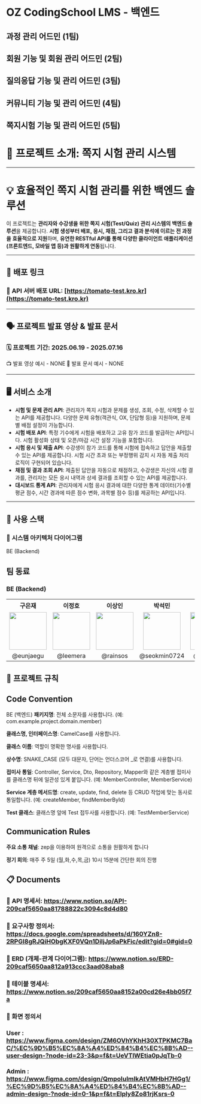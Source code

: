 # OZ CodingSchool LMS - 백엔드

## 과정 관리 어드민 (1팀)

## 회원 기능 및 회원 관리 어드민 (2팀)

## 질의응답 기능 및 관리 어드민 (3팀)

## 커뮤니티 기능 및 관리 어드민 (4팀)

## 쪽지시험 기능 및 관리 어드민 (5팀)

# 📖 프로젝트 소개: 쪽지 시험 관리 시스템

---

# **💡 효율적인 쪽지 시험 관리를 위한 백엔드 솔루션**

이 프로젝트는 **관리자와 수강생을 위한 쪽지 시험(Test/Quiz) 관리 시스템의 백엔드 솔루션**을 제공합니다. **시험 생성부터 배포, 응시, 채점, 그리고 결과 분석에 이르는 전 과정을 효율적으로 지원**하며, **유연한 RESTful API를 통해 다양한 클라이언트 애플리케이션(프론트엔드, 모바일 앱 등)과 원활하게 연동**됩니다.

---

## 🔗 **배포 링크**

### 🚀 **API 서버 배포 URL: [https://tomato-test.kro.kr](https://tomato-test.kro.kr)**

---

## 🗣️ 프로젝트 발표 영상 & 발표 문서

### 🗓️ **프로젝트 기간: 2025.06.19 - 2025.07.16**

📺 발표 영상 예시 - NONE
📑 발표 문서 예시 - NONE

---

## 🖥️ 서비스 소개

* **시험 및 문제 관리 API**: 관리자가 쪽지 시험과 문제를 생성, 조회, 수정, 삭제할 수 있는 API를 제공합니다. 다양한 문제 유형(객관식, OX, 단답형 등)을 지원하며, 문제별 배점 설정이 가능합니다.
* **시험 배포 API**: 특정 기수에게 시험을 배포하고 고유 참가 코드를 발급하는 API입니다. 시험 활성화 상태 및 오픈/마감 시간 설정 기능을 포함합니다.
* **시험 응시 및 제출 API**: 수강생이 참가 코드를 통해 시험에 접속하고 답안을 제출할 수 있는 API를 제공합니다. 시험 시간 초과 또는 부정행위 감지 시 자동 제출 처리 로직이 구현되어 있습니다.
* **채점 및 결과 조회 API**: 제출된 답안을 자동으로 채점하고, 수강생은 자신의 시험 결과를, 관리자는 모든 응시 내역과 상세 결과를 조회할 수 있는 API를 제공합니다.
* **대시보드 통계 API**: 관리자에게 시험 응시 결과에 대한 다양한 통계 데이터(기수별 평균 점수, 시간 경과에 따른 점수 변화, 과목별 점수 등)를 제공하는 API입니다.

---

## 🧰 **사용 스택**

### 🔧 **시스템 아키텍처 다이어그램**

BE (Backend)


## 팀 동료
### BE (Backend)
<table align="center">
  <tr>
    <th style="text-align: center;">구은재</th>
    <th style="text-align: center;">이정호</th>
    <th style="text-align: center;">이상인</th>
    <th style="text-align: center;">박석민</th>
    <th style="text-align: center;">류재학</th>
  </tr>
  <tr>
    <td style="text-align: center;"><img src="https://avatars.githubusercontent.com/u/166082905?v=4"width="100"/></td>
    <td style="text-align: center;"><img src="https://avatars.githubusercontent.com/u/201067201?v=4" width="100"/></td>
    <td style="text-align: center;"><img src="https://avatars.githubusercontent.com/u/201066934?v=1" width="100"/></td>
    <td style="text-align: center;"><img src="https://avatars.githubusercontent.com/u/201067629?v=4" width="100"/></td>
    <td style="text-align: center;"><img src="https://avatars.githubusercontent.com/u/201066888?v=4" width="100"/></td>
  </tr>
  <tr>
    <td style="text-align: center;">@eunjaegu</td>
    <td style="text-align: center;">@leemera</td>
    <td style="text-align: center;">@rainsos</td>
    <td style="text-align: center;">@seokmin0724</td>
    <td style="text-align: center;">@jhryu627</td>
  </tr>
</table>  

## 📑 프로젝트 규칙

## Code Convention
BE (백엔드)
**패키지명**: 전체 소문자를 사용합니다. (예: com.example.project.domain.member)

**클래스명, 인터페이스명**: CamelCase를 사용합니다.

**클래스 이름**: 역할이 명확한 명사를 사용합니다.

**상수명**: SNAKE_CASE (모두 대문자, 단어는 언더스코어 _로 연결)를 사용합니다.

**접미사 통일**: Controller, Service, Dto, Repository, Mapper와 같은 계층별 접미사를 클래스명 뒤에 일관성 있게 붙입니다. (예: MemberController, MemberService)

**Service 계층 메서드명**: create, update, find, delete 등 CRUD 작업에 맞는 동사로 통일합니다. (예: createMember, findMemberById)

**Test 클래스**: 클래스명 앞에 Test 접두사를 사용합니다. (예: TestMemberService)

## Communication Rules
**주요 소통 채널**: zep을 이용하여 원격으로 소통을 원활하게 합니다

**정기 회의**: 매주 주 5일 (월,화,수,목,금) 10시 15분에 간단한 회의 진행
## 📋 Documents
### 📜 **API 명세서**: https://www.notion.so/API-209caf5650aa81788822c3094c8d4d80

### 📜 **요구사항 정의서**: https://docs.google.com/spreadsheets/d/160YZn8-2RPGI8gRJQiHObgKXF0VQn1DiIjJp6aPkFic/edit?gid=0#gid=0

### 📜 **ERD (개체-관계 다이어그램)**: https://www.notion.so/ERD-209caf5650aa812a913ccc3aad08aba8

### 📜 **테이블 명세서**: https://www.notion.so/209caf5650aa8152a00cd26e4bb05f7a

### 📜 화면 정의서 
   ### **User** : https://www.figma.com/design/ZM6OVhYKhH30XTPKMC7BaC/%EC%9D%B5%EC%8A%A4%ED%84%B4%EC%8B%AD--user-design-?node-id=23-3&p=f&t=UeVTlWEtia0pJqTb-0
   ### **Admin** : https://www.figma.com/design/QmpoIuImIkAtVMHbH7HGg1/%EC%9D%B5%EC%8A%A4%ED%84%B4%EC%8B%AD--admin-design-?node-id=0-1&p=f&t=Elply8Zo81rjKsrs-0